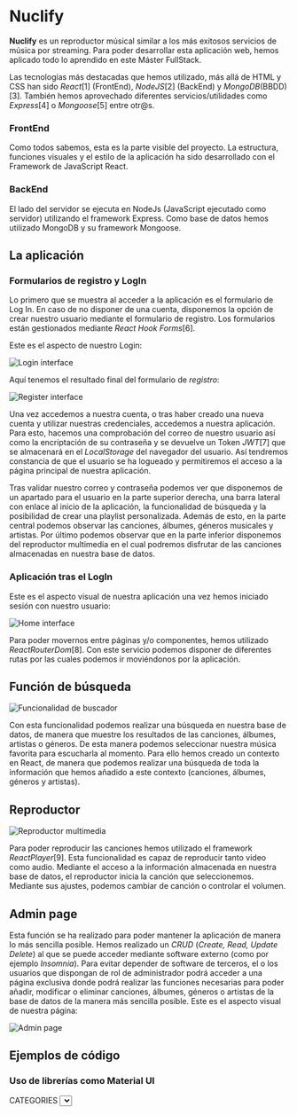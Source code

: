 # **Nuclify**

**Nuclify** es un reproductor músical similar a los más exitosos servicios de música por streaming. Para poder desarrollar esta aplicación web, hemos aplicado todo lo aprendido en este Máster FullStack.

Las tecnologías más destacadas que hemos utilizado, más allá de HTML y CSS han sido _React_[1] (FrontEnd), _NodeJS_[2] (BackEnd) y _MongoDB_(BBDD)[3]. También hemos aprovechado diferentes servicios/utilidades como _Express_[4] o _Mongoose_[5] entre otr@s.

### FrontEnd

Como todos sabemos, esta es la parte visible del proyecto. La estructura, funciones visuales y el estilo de la aplicación ha sido desarrollado con el Framework de JavaScript React.

### BackEnd

El lado del servidor se ejecuta en NodeJs (JavaScript ejecutado como servidor) utilizando el framework Express. Como base de datos hemos utilizado MongoDB y su framework Mongoose.

## La aplicación

### Formularios de registro y LogIn

Lo primero que se muestra al acceder a la aplicación es el formulario de Log In. En caso de no disponer de una cuenta, disponemos la opción de crear nuestro usuario mediante el formulario de registro. Los formularios están gestionados mediante _React Hook Forms_[6].

Este es el aspecto de nuestro Login:

![Login interface](https://i.ibb.co/nLZST7f/Login.jpg)

Aquí tenemos el resultado final del formulario de _registro_:

![Register interface](https://i.ibb.co/HBqVytL/register.jpg)

Una vez accedemos a nuestra cuenta, o tras haber creado una nueva cuenta y utilizar nuestras credenciales, accedemos a nuestra aplicación. Para esto, hacemos una comprobación del correo de nuestro usuario así como la encriptación de su contraseña y se devuelve un Token _JWT_[7] que se almacenará en el _LocalStorage_ del navegador del usuario. Así tendremos constancia de que el usuario se ha logueado y permitiremos el acceso a la página principal de nuestra aplicación.

Tras validar nuestro correo y contraseña podemos ver que disponemos de un apartado para el usuario en la parte superior derecha, una barra lateral con enlace al inicio de la aplicación, la funcionalidad de búsqueda y la posibilidad de crear una playlist personalizada. Además de esto, en la parte central podemos observar las canciones, álbumes, géneros musicales y artistas. Por último podemos observar que en la parte inferior disponemos del reproductor multimedia en el cual podremos disfrutar de las canciones almacenadas en nuestra base de datos.

### Aplicación tras el LogIn

Este es el aspecto visual de nuestra aplicación una vez hemos iniciado sesión con nuestro usuario:

![Home interface](https://i.ibb.co/Thyv42s/home.jpg)

Para poder movernos entre páginas y/o componentes, hemos utilizado _ReactRouterDom_[8]. Con este servicio podemos disponer de diferentes rutas por las cuales podemos ir moviéndonos por la aplicación.

## Función de búsqueda

![Funcionalidad de buscador](https://i.ibb.co/Rg9Jc3g/Buscador.jpg)

Con esta funcionalidad podemos realizar una búsqueda en nuestra base de datos, de manera que muestre los resultados de las canciones, álbumes, artistas o géneros. De esta manera podemos seleccionar nuestra música favorita para escucharla al momento. Para ello hemos creado un contexto en React, de manera que podemos realizar una búsqueda de toda la información que hemos añadido a este contexto (canciones, álbumes, géneros y artistas).

## Reproductor

![Reproductor multimedia](https://i.ibb.co/ByRhFLd/Repro.jpg)

Para poder reproducir las canciones hemos utilizado el framework _ReactPlayer_[9]. Esta funcionalidad es capaz de reproducir tanto video como audio. Mediante el acceso a la información almacenada en nuestra base de datos, el reproductor inicia la canción que seleccionemos. Mediante sus ajustes, podemos cambiar de canción o controlar el volumen.

## Admin page

Esta función se ha realizado para poder mantener la aplicación de manera lo más sencilla posible. Hemos realizado un _CRUD_ (_Create, Read, Update Delete_) al que se puede acceder mediante software externo (como por ejemplo _Insomnia_). Para evitar depender de software de terceros, el o los usuarios que dispongan de rol de administrador podrá acceder a una página exclusiva donde podrá realizar las funciones necesarias para poder añadir, modificar o eliminar canciones, álbumes, géneros o artistas de la base de datos de la manera más sencilla posible. Este es el aspecto visual de nuestra página:

![Admin page](https://i.ibb.co/bFH3Nbk/Admin.jpg)

## Ejemplos de código

### Uso de librerías como Material UI

<div>
     <FormControl sx={{ m: 1, minWidth: 180 }}>
       <InputLabel className="categoriesContainer" id="categoriesContainer">
         CATEGORIES
       </InputLabel>
       <Select className="selectContainer">
         <MenuItem
           className="menuItem"
           onClick={() => {
             navigate('/', { replace: true });
             setRefresh(true);
           }}
           value={home}
         >
           Home
         </MenuItem>
         <MenuItem
           className="menuItem"
           onClick={() => {
             navigate('songs');
             setRefresh(true);
           }}
           value={songs}
         >
           Songs
         </MenuItem>

### Uso de distintos hooks de react como _useEffect, useState, useForm_ y _useContext_

const LoginForm = () => {
const { register, handleSubmit } = useForm();
const [errorMessage, setErrorMessage] = useState('');
const [email, setEmail] = useState('');
const [password, setPassword] = useState('');
const navigate = useNavigate();

useEffect(() => {
setErrorMessage('');
}, [email, password]);

const onSubmit = async (data) => {
api('POST', 'login', {
body: {
email: data.email,
password: data.password,
},
})
.then((userSession) => {
setUserSession(userSession);
if (userSession.user.role === 'ADMIN') navigate('/adminpage/songs', { replace: true });
if (userSession.user.role === 'USER') navigate('/', { replace: true });
})
.catch((error) => {
setErrorMessage('Please re-enter valid credentials');
});
};

return (

   <div className="form-container">
     <form className="input-container" onSubmit={handleSubmit(onSubmit)}>
       <label>Email address</label>
       &nbsp;
       <input
         className="form-inputs"
         {...register('email', {
           required: true,
           pattern: /^[\w-.]+@([\w-]+\.)+[\w-]{2,4}$/g,
         })}
         type="email"
         placeholder="Enter your email address"
       />

### Función para play music

const PlayListsShow = () => {
const { id } = useParams();
const { isPlaying, setIndex, indexSongs, setCountSongs, setPlayListSongs, playListSongs, setPlaying } = usePlayer();

const [listOne, setListOne] = useState([]);

useEffect(() => {
api('GET', `playlist/${id}`, {}, {}).then((data) => {
setListOne(data.song);
});
}, []);

useEffect(() => {
setPlayListSongs(listOne);
}, [listOne, playListSongs]);

useEffect(() => {
api('GET', `playlist/${id}`, {}, {}).then((data) => {
setCountSongs(playListSongs[indexSongs].soundUrl);
setPlaying(false);
});
}, [indexSongs, playListSongs]);

#### Y sus distintas funcionalidad (play, stop, next)

const handlePlayPause = () => {
setPlaying(!isPlaying);
};

const handleNext = () => {
if (playListSongs.length - 1 > indexSongs) {
setIndex(indexSongs + 1);
}
};

const handlePre = () => {
if (indexSongs > 0) {
setIndex(indexSongs);
setIndex(indexSongs - 1);
}
};

const handleProgress = (event, newProgress) => {
setProgress(newProgress);
};
const [loopset, setLoop] = useState(false);

useEffect(() => {
setPlayingQueue(countSongs);
}, [countSongs, loopset]);

const loop = () => {
if (!loopset) {
setLoop(true);
} else {
setLoop(false);
}
console.log(loopset);
};
console.log(loopset);

return (

   <div className="FooterMenuPrincipal-container">
     <ReactPlayer
       url={playingSong}
       playing={isPlaying}
       volume={valueVol / 100}
       width={400}
       height={200}
       onEnded={() => handleNext()}
       onReady={(reactPlayer) => console.log('onReady', reactPlayer.getDuration() / 60)}
       onProgress={() => handleProgress()}
       loop={loopset}
     />
     <SkipPreviousIcon onClick={handlePre} />
     <playIcon />
     {!isPlaying ? (
       <PlayCircleOutlineIcon onClick={handlePlayPause} />
     ) : (
       <PauseCircleOutlineIcon onClick={handlePlayPause} />
     )}
     <SkipNextIcon onClick={handleNext} />
     <RepeatIcon onClick={loop} />
   </div>

## Otros:

### Testing

Para diversas funcionalidades hemos utilizado el Framework de JavaScript _Jest_[10]. Esta funcionalidad nos permite indicar una serie de funcionalidades y el resultado esperado de las mismas, de modo que Jest revisa la funcionalidad, comprueba si el resultado es el esperado y nos indica si el test es correcto o si por el contrario ha fallado porque la respuesta no ha sido la esperada. Estos tests se llevan a cabo tanto en el FrontEnd como en el BackEnd.

### Librería: Material UI

_Material UI_[11] es una librería que ofrece diferentes posibilidades para mejorar de manera visual nuestra aplicación mediante componentes como iconos , desplegables o incluso calendarios. El uso de esta librería nos ha facilitado la mejora del apartado visual así como la experiencia del usuario a la hora de utilizar nuestra aplicación.

### Deployment:

La aplicación está almacenada en los servicios de _Heroku_[12] y en _SupaBase_[13]

## Tecnologías utilizadas

Aquí dejamos un listado de todas las tecnologías que hemos utilizado en el proyecto:

[1]https://es.reactjs.org/
[2]https://nodejs.org/es/
[3]https://www.mongodb.com/es
[4]https://expressjs.com/es/
[5]https://mongoosejs.com/
[6]https://react-hook-form.com/
[7]https://jwt.io/
[8]https://v5.reactrouter.com/
[9]https://www.npmjs.com/package/react-player
[10]https://jestjs.io/es-ES/
[11]https://mui.com/
[12]https://www.heroku.com/
[13]https://supabase.com/
